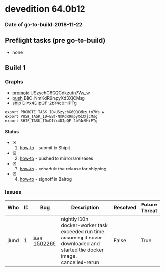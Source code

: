 # devedition 64.0b12

### Date of go-to-build: 2018-11-22

## Preflight tasks (pre go-to-build)
- none

## Build 1  

### Graphs
* [promote](https://tools.taskcluster.net/push-inspector/#/USzychG6QQCdkzutn7Ws_w) USzychG6QQCdkzutn7Ws_w
* [push](https://tools.taskcluster.net/push-inspector/#/BBC-NmKdR9mpyXd3XjCMsg) BBC-NmKdR9mpyXd3XjCMsg
* [ship](https://tools.taskcluster.net/push-inspector/#/DIVx4DIpQF-2bY4c9HiPTg) DIVx4DIpQF-2bY4c9HiPTg
```
export PROMOTE_TASK_ID=USzychG6QQCdkzutn7Ws_w
export PUSH_TASK_ID=BBC-NmKdR9mpyXd3XjCMsg
export SHIP_TASK_ID=DIVx4DIpQF-2bY4c9HiPTg
```


#### Status
- [x] 1.  [how-to](https://wiki.mozilla.org/Release:Release_Automation_on_Mercurial:Starting_a_Release#Submit_to_Ship_It)  - submit to Shipit
- [x] 2.  [how-to](https://github.com/mozilla-releng/releasewarrior-2.0/blob/master/docs/release-promotion/desktop/howto.md#push-artifacts-to-releases-directory)  - pushed to mirrors/releases
- [x] 3.  [how-to](https://github.com/mozilla-releng/releasewarrior-2.0/blob/master/docs/release-promotion/desktop/howto.md#ship-the-release)  - schedule the release for shipping
- [x] 4.  [how-to](https://github.com/mozilla-releng/releasewarrior-2.0/blob/master/docs/release-promotion/desktop/howto.md#obtain-sign-offs-for-changes)  - signoff in Balrog

### Issues
| Who                 | ID               | Bug                                                                 | Description                | Resolved                | Future Threat                |
| ------------------- | ---------------- | ------------------------------------------------------------------- | -------------------------- | ----------------------- | ---------------------------- |
| jlund  | 1 | [bug 1502269](https://bugzil.la/1502269)        | nightly l10n docker-worker task exceeded run time. assuming it never downloaded and started the docker image. cancelled+rerun | False | True |

